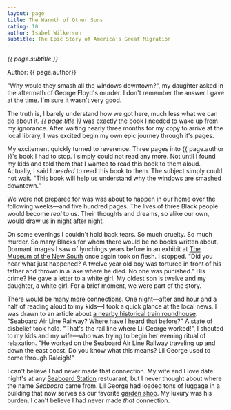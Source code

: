 ```yaml
---
layout: page
title: The Warmth of Other Suns
rating: 10
author: Isabel Wilkerson
subtitle: The Epic Story of America's Great Migration
---
```


_{{ page.subtitle }}_

Author: {{ page.author}}

"Why would they smash all the windows downtown?", my daughter asked in the aftermath of George Floyd's murder.  I don't remember the answer I gave at the time.  I'm sure it wasn't very good.

The truth is, I barely understand how we got here, much less what we can do about it.  _{{ page.title }}_ was exactly the book I needed to wake up from my ignorance.  After waiting nearly three months for my copy to arrive at the local library, I was excited begin my own epic journey through it's pages.

My excitement quickly turned to reverence.  Three pages into {{ page.author }}'s book I had to stop.  I simply could not read any more.  Not until I found my kids and told them that I wanted to read this book to them aloud.  Actually, I said I  _needed_ to read this book to them.  The subject simply could not wait. "This book will help us understand why the windows are smashed downtown."

We were not prepared for was was about to happen in our home over the following weeks—and five hundred pages.  The lives of three Black people would become _real_ to us.  Their thoughts and dreams, so alike our own, would draw us in night after night.

On some evenings I couldn't hold back tears.  So much cruelty.  So much murder.  So many Blacks for whom there would be no books written about.  Dormant images I saw of lynchings years before in an exhibit at [The Museum of the New South](https://www.museumofthenewsouth.org/exhibits) once again took on flesh.  I stopped.  "Did you hear what just happened?  A twelve year old boy was tortured in front of his father and thrown in a lake where he died.  No one was punished."  His crime?  He gave a letter to a white girl.  My oldest son is twelve and my daughter, a white girl.  For a brief moment, we were part of the story.

There would be many more connections.  One night—after and hour and a half of reading aloud to my kids—I took a quick glance at the local news.  I was drawn to an article about [a nearby historical train roundhouse](https://www.wral.com/raleighs-lost-train-roundhouse-century-old-footprint-from-steam-era-hidden-in-downtown/19199462/).  "Seaboard Air Line Railway?  Where have I heard that before?"  A state of disbelief took hold.  "That's the rail line where Lil George worked!", I shouted to my kids and my wife—who was trying to begin her evening ritual of relaxation.  "He worked on the Seaboard Air Line Railway traveling up and down the east coast.  Do you know what this means?  Lil George used to come through Raleigh!"

I can't believe I had never made that connection.  My wife and I love date night's at any [Seaboard Station](https://seaboardstationshops.com/) restuarant, but I never thought about where the name _Seaboard_ came from.  Lil George had loaded tons of luggage in a building that now serves as our favorite [garden shop](https://www.logantrd.com/our-history-vision).  My luxury was his burden.  I can't believe I had never made _that_ connection.

<!--
"We grow collards in our backyard just like them", 

As we came to the end of the book an overwhelming sense of sorrow weighed on me much like the hundred pound sack of cotton Ida Mae's husband would carry in the fields.  I was alive during the last years of all three of the main character's.  I knew how the story was going to end and it's more clear than ever that we haven't solved our problems yet.   

We grow collards in our yard.

comes from the fact that I've spent so much of my life in the South.  

For me some of the emotion ... I feel like I know Ida Mae, George and Pershing more than my own parents.

stopped and told my kids to sit nearby and I that was going to read to them a book that mattered.  I wasn't prepared for what was to follow.  Over the next five hundred pages 
-->
